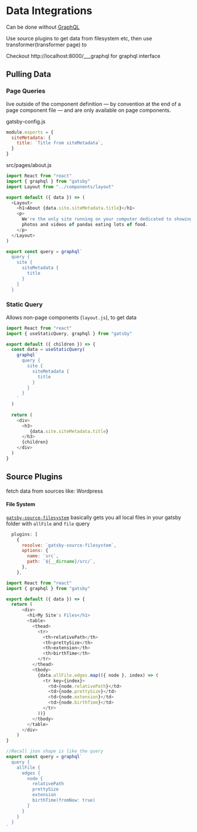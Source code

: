# Data Integrations

Can be done without [GraphQL](https://www.gatsbyjs.org/docs/using-gatsby-without-graphql/)

Use source plugins to get data from filesystem etc, then use transformer(transformer page) to 

Checkout http://localhost:8000/___graphql for graphql interface

## Pulling Data

### Page Queries

live outside of the component definition — by convention at the end of a page component file — and are only available on page components.

gatsby-config.js

```js
module.exports = {
  siteMetadata: {
    title: `Title from siteMetadata`,
  }
}
```

src/pages/about.js

```js
import React from "react"
import { graphql } from "gatsby"
import Layout from "../components/layout"

export default ({ data }) => (
  <Layout>
    <h1>About {data.site.siteMetadata.title}</h1> 
    <p>
      We're the only site running on your computer dedicated to showing the best
      photos and videos of pandas eating lots of food.
    </p>
  </Layout>
)

export const query = graphql`
  query {
    site {
      siteMetadata {
        title
      }
    }
  }
```

### Static Query

Allows non-page components (`layout.js`), to get data

```js
import React from "react"
import { useStaticQuery, graphql } from "gatsby"

export default ({ children }) => {
  const data = useStaticQuery(
    graphql`
      query {
        site {
          siteMetadata {
            title
          }
        }
      }
    `
  )
  
  return (
    <div>
      <h3>
     	 {data.site.siteMetadata.title} 
      </h3>
      {children}
    </div>
  )
}
```

## Source Plugins

fetch data from sources like: Wordpress

#### File System

[`gatsby-source-filesystem`](https://www.gatsbyjs.org/packages/gatsby-source-filesystem/)  basically gets you all local files in your gatsby folder with `allFile` and `file` query 

```js
  plugins: [
    {
      resolve: `gatsby-source-filesystem`,
      options: {
        name: `src`,
        path: `${__dirname}/src/`,
      },
    },
```

```js
import React from "react"
import { graphql } from "gatsby"

export default ({ data }) => {
  return (
      <div>
        <h1>My Site's Files</h1>
        <table>
          <thead>
            <tr>
              <th>relativePath</th>
              <th>prettySize</th>
              <th>extension</th>
              <th>birthTime</th>
            </tr>
          </thead>
          <tbody>
            {data.allFile.edges.map(({ node }, index) => (
              <tr key={index}>
                <td>{node.relativePath}</td>
                <td>{node.prettySize}</td>
                <td>{node.extension}</td>
                <td>{node.birthTime}</td>
              </tr>
            ))}
          </tbody>
        </table>
      </div>
	)
}

//Recall json shape is like the query
export const query = graphql`
  query {
    allFile {
      edges {
        node {
          relativePath
          prettySize
          extension
          birthTime(fromNow: true)
        }
      }
    }
  }
`
```